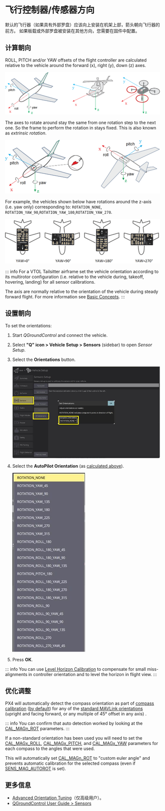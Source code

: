 # 飞行控制器/传感器方向

默认的飞行器（如果具有外部罗盘）应该向上安装在机架上部，箭头朝向飞行器的前方。 如果板载或外部罗盘被安装在其他方向，您需要在固件中配置。

## 计算朝向

ROLL, PITCH and/or YAW offsets of the flight controller are calculated relative to the vehicle around the forward (x), right (y), down (z) axes.

![机架航向](../../assets/concepts/frame_heading.png)

The axes to rotate around stay the same from one rotation step to the next one. So the frame to perform the rotation in stays fixed. This is also known as _extrinsic rotation_.

![Vehicle orientation](../../assets/qgc/setup/sensor/fc_orientation_1.png)

For example, the vehicles shown below have rotations around the z-axis (i.e. yaw only) corresponding to: `ROTATION_NONE`, `ROTATION_YAW_90`,`ROTATION_YAW_180`,`ROTATION_YAW_270`.

![Yaw 旋转](../../assets/qgc/setup/sensor/yaw_rotation.png)

::: info For a VTOL Tailsitter airframe set the vehicle orientation according to its multirotor configuration (i.e. relative to the vehicle during, takeoff, hovering, landing) for all sensor calibrations.

The axis are normally relative to the orientation of the vehicle during steady forward flight. For more information see [Basic Concepts](../getting_started/px4_basic_concepts.md#heading-and-directions).
:::

## 设置朝向

To set the orientations:

1. Start _QGroundControl_ and connect the vehicle.
1. Select **"Q" icon > Vehicle Setup > Sensors** (sidebar) to open _Sensor Setup_.
1. Select the **Orientations** button.

   ![Set sensor orientations](../../assets/qgc/setup/sensor/sensor_orientation_set_orientations.jpg)

1. Select the **AutoPilot Orientation** (as [calculated above](#calculating-orientation)).

   ![Orientation options](../../assets/qgc/setup/sensor/sensor_orientation_selector_values.jpg)

1. Press **OK**.

::: info You can use [Level Horizon Calibration](../config/level_horizon_calibration.md) to compensate for small miss-alignments in controller orientation and to level the horizon in flight view.
:::

## 优化调整

PX4 will automatically detect the compass orientation as part of [compass calibration](../config/compass.md) ([by default](../advanced_config/parameter_reference.md#SENS_MAG_AUTOROT)) for any of the [standard MAVLink orientations](https://mavlink.io/en/messages/common.html#MAV_SENSOR_ORIENTATION) (upright and facing forward, or any multiple of 45° offset in any axis) .

::: info You can confirm that auto detection worked by looking at the [CAL_MAGn_ROT](../advanced_config/parameter_reference.md#CAL_MAG0_ROT) parameters.
:::

If a non-standard orientation has been used you will need to set the [CAL_MAGx_ROLL](../advanced_config/parameter_reference.md#CAL_MAG0_ROLL), [CAL_MAGx_PITCH](../advanced_config/parameter_reference.md#CAL_MAG0_PITCH), and [CAL_MAGx_YAW](../advanced_config/parameter_reference.md#CAL_MAG0_YAW) parameters for each compass to the angles that were used.

This will automatically set [CAL_MAGn_ROT](../advanced_config/parameter_reference.md#CAL_MAG0_ROT) to "custom euler angle" and prevents automatic calibration for the selected compass (even if [SENS_MAG_AUTOROT](../advanced_config/parameter_reference.md#SENS_MAG_AUTOROT) is set).

## 更多信息

- [Advanced Orientation Tuning](../advanced_config/advanced_flight_controller_orientation_leveling.md)（仅高级用户）。
- [QGroundControl User Guide > Sensors](https://docs.qgroundcontrol.com/master/en/qgc-user-guide/setup_view/sensors_px4.html#flight_controller_orientation)
